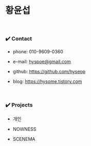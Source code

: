 # 황윤섭

</br>

### ✔️ Contact

- phone: 010-9609-0360
  
- e-mail: hyspoe@gmail.com

-  github: https://github.com/hyseop
  
- blog: https://hysome.tistory.com
  

</br>

### ✔️ Projects
- 개인

- NOWNESS

- SCENEMA

